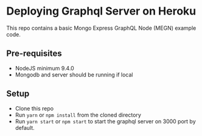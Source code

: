 # Deploying Graphql Server on Heroku
This repo contains a basic Mongo Express GraphQL Node (MEGN) example code.

## Pre-requisites
- NodeJS minimum 9.4.0
- Mongodb and server should be running if local

## Setup
- Clone this repo
- Run `yarn` or `npm install` from the cloned directory
- Run `yarn start` or `npm start` to start the graphql server on 3000 port by default.
